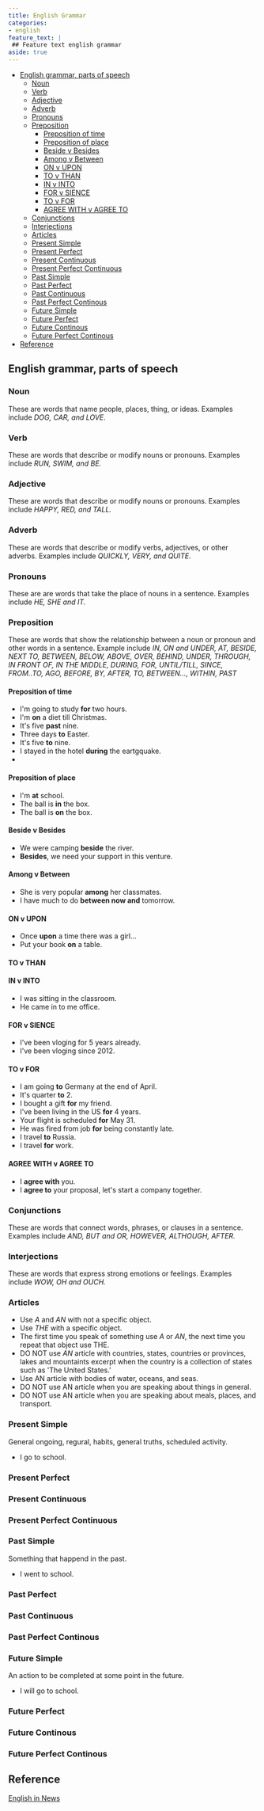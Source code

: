 ```yaml
---
title: English Grammar
categories:
- english
feature_text: |
 ## Feature text english grammar
aside: true
---
```


- [English grammar, parts of speech](#english-grammar-parts-of-speech)
  - [Noun](#noun)
  - [Verb](#verb)
  - [Adjective](#adjective)
  - [Adverb](#adverb)
  - [Pronouns](#pronouns)
  - [Preposition](#preposition)
    - [Preposition of time](#preposition-of-time)
    - [Preposition of place](#preposition-of-place)
    - [Beside v Besides](#beside-v-besides)
    - [Among v Between](#among-v-between)
    - [ON v UPON](#on-v-upon)
    - [TO v THAN](#to-v-than)
    - [IN v INTO](#in-v-into)
    - [FOR v SIENCE](#for-v-sience)
    - [TO v FOR](#to-v-for)
    - [AGREE WITH v AGREE TO](#agree-with-v-agree-to)
  - [Conjunctions](#conjunctions)
  - [Interjections](#interjections)
  - [Articles](#articles)
  - [Present Simple](#present-simple)
  - [Present Perfect](#present-perfect)
  - [Present Continuous](#present-continuous)
  - [Present Perfect Continuous](#present-perfect-continuous)
  - [Past Simple](#past-simple)
  - [Past Perfect](#past-perfect)
  - [Past Continuous](#past-continuous)
  - [Past Perfect Continous](#past-perfect-continous)
  - [Future Simple](#future-simple)
  - [Future Perfect](#future-perfect)
  - [Future Continous](#future-continous)
  - [Future Perfect Continous](#future-perfect-continous)
- [Reference](#reference)


## English grammar, parts of speech

### Noun
These are words that name people, places, thing, or ideas. Examples include *DOG, CAR, and LOVE*.  
### Verb
These are words that describe or modify nouns or pronouns. Examples include *RUN, SWIM, and BE.*  
### Adjective  
These are words that describe or modify nouns or pronouns. Examples include *HAPPY, RED, and TALL.*
### Adverb  
These are words that describe or modify verbs, adjectives, or other adverbs. Examples include *QUICKLY, VERY, and QUITE.*
### Pronouns  
These are are words that take the place of nouns in a sentence. Examples include *HE, SHE and IT.*
### Preposition 
These are words that show the relationship between a noun or pronoun and other words in a sentence. Example include *IN, ON and UNDER, AT, BESIDE, NEXT TO, BETWEEN, BELOW, ABOVE, OVER, BEHIND, UNDER, THROUGH, IN FRONT OF, IN THE MIDDLE, DURING, FOR, UNTIL/TILL, SINCE, FROM..TO, AGO, BEFORE, BY, AFTER, TO, BETWEEN..., WITHIN, PAST*

#### Preposition of time
- I'm going to study **for** two hours.
- I'm **on** a diet till Christmas.
- It's five **past** nine.
- Three days **to** Easter.
- It's five **to** nine.
- I stayed in the hotel **during** the eartgquake.
- 
#### Preposition of place
- I'm **at** school.
- The ball is **in** the box.
- The ball is **on** the box.

#### Beside v Besides
- We were camping **beside** the river.
- **Besides**, we need your support in this venture.
#### Among v Between
- She is very popular **among** her classmates.
- I have much to do **between now and** tomorrow.
#### ON v UPON
- Once **upon** a time there was a girl...
- Put your book **on** a table.

#### TO v THAN

#### IN v INTO
- I was sitting in the classroom.
- He came in to me office.

#### FOR v SIENCE
- I've been vloging for 5 years already.
- I've been vloging since 2012.
#### TO v FOR
- I am going **to** Germany at the end of April.
- It's quarter **to** 2.
- I bought a gift **for** my friend.
- I've been living in the US **for** 4 years.
- Your flight is scheduled **for** May 31.
- He was fired from job **for** being constantly late.
- I travel **to** Russia.
- I travel **for** work.

#### AGREE WITH v AGREE TO
- I **agree with** you.
- I **agree to** your proposal, let's start a company together.

### Conjunctions
These are words that connect words, phrases, or clauses in a sentence. Examples include *AND, BUT and OR, HOWEVER, ALTHOUGH, AFTER.*
### Interjections  
These are words that express strong emotions or feelings. Examples include *WOW, OH and OUCH.*

### Articles
- Use *A* and *AN* with not a specific object.
- Use *THE* with a specific object.
- The first time you speak of something use *A* or *AN*, the next time you repeat that object use THE.
- DO NOT use *AN* article with countries, states, countries or provinces, lakes and mountaints excerpt when the country is a collection of states such as 'The United States.'
- Use AN article with bodies of water, oceans, and seas.
- DO NOT use AN article when you are speaking about things in general.
- DO NOT use AN article when you are speaking about meals, places, and transport.

### Present Simple  
General ongoing, regural, habits, general truths, scheduled activity.
- I go to school.
### Present Perfect

### Present Continuous

### Present Perfect Continuous

### Past Simple  
Something that happend in the past.
- I went to school.

### Past Perfect
### Past Continuous
### Past Perfect Continous

### Future Simple  
An action to be completed at some point in the future.
- I will go to school.
### Future Perfect
### Future Continous
### Future Perfect Continous

## Reference

[English in News](https://www.youtube.com/watch?v=QXVzmzhxWWc)
